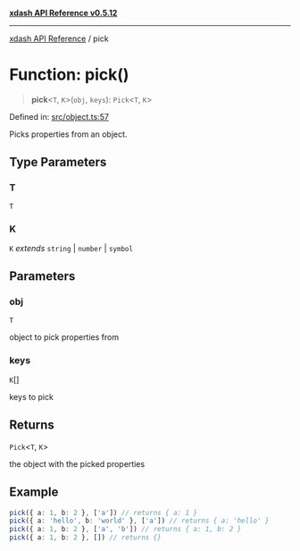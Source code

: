 [**xdash API Reference v0.5.12**](index.md)

***

[xdash API Reference](/xdash/api/index.md) / pick

# Function: pick()

> **pick**\<`T`, `K`\>(`obj`, `keys`): `Pick`\<`T`, `K`\>

Defined in: [src/object.ts:57](https://github.com/shtse8/xdash/blob/ed88c6e7ad3be9e5e1e06776f9ca07ed27d97c13/src/object.ts#L57)

Picks properties from an object.

## Type Parameters

### T

`T`

### K

`K` *extends* `string` \| `number` \| `symbol`

## Parameters

### obj

`T`

object to pick properties from

### keys

`K`[]

keys to pick

## Returns

`Pick`\<`T`, `K`\>

the object with the picked properties

## Example

```ts
pick({ a: 1, b: 2 }, ['a']) // returns { a: 1 }
pick({ a: 'hello', b: 'world' }, ['a']) // returns { a: 'hello' }
pick({ a: 1, b: 2 }, ['a', 'b']) // returns { a: 1, b: 2 }
pick({ a: 1, b: 2 }, []) // returns {}
```
